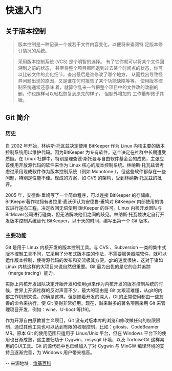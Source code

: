 # <a id="quick-start">快速入门</a>

## 关于版本控制

> 版本控制是一种记录一个或若干文件内容变化，以便将来查阅特 定版本修订情况的系统。 

> 采用版本控制系统 (VCS) 是个明智的选择。 有了它你就可以将某个文件回溯到之前的状态， 甚至将整个项目都回退到过去某个时间点的状态，你可以比较文件的变化细节，查出最后是谁修改了哪个地方， 从而找出导致怪异问题出现的原因，又是谁在何时报告了某个功能缺陷等等。 使用版本控制系统通常还意味 着，就算你乱来一气把整个项目中的文件改的改删的删，你也照样可以轻松恢复到原先的样子。 但额外增加的 工作量却微乎其微。

## Git 简介

### 历史

自 2002 年开始，林纳斯·托瓦兹决定使用 BitKeeper 作为 Linux 内核主要的版本控制系统用以维护代码。因为BitKeeper 为专有软件，这个决定在社群中长期遭受质疑。在 Linux 社群中，特别是理查德·斯托曼与自由软件基金会的成员，主张应该使用开放源代码的软件来作为 Linux 核心的版本控制系统。林纳斯·托瓦兹曾考虑过采用现成软件作为版本控制系统（例如 Monotone ），但这些软件都存在一些问题，特别是性能不佳。现成的方案，如 CVS 的架构，受到林纳斯·托瓦兹的批评。

2005 年，安德鲁·垂鸠写了一个简单程序，可以连接 BitKeeper 的存储库，BitKeeper著作权拥有者拉里·麦沃伊认为安德鲁·垂鸠对 BitKeeper 内部使用的协议进行逆向工程，决定收回无偿使用 BitKeeper 的许可。Linux 内核开发团队与BitMover公司进行磋商，但无法解决他们之间的歧见。林纳斯·托瓦兹决定自行开发版本控制系统替代 BitKeeper，以十天的时间，编写出第一个 Git 版本。

### 主要功能

Git 是用于 Linux 内核开发的版本控制工具。与 CVS 、Subversion 一类的集中式版本控制工具不同，它采用了分布式版本库的作法，不需要服务器端软件，就可以运作版本控制，使得源代码的发布和交流极其方便。git的速度很快，这对于诸如Linux 内核这样的大项目来说自然很重要。Git 最为出色的是它的合并追踪（merge tracing）能力。

实际上内核开发团队决定开始开发和使用git来作为内核开发的版本控制系统的时候，世界上开源社群的反对声音不少，最大的理由是 Git 太艰涩难懂，从git的内部工作机制来说，的确是这样。但是随着开发的深入，Git的正常使用都由一些友善的命令来执行，使 Git 变得非常好用。现在，越来越多的著名项目采用 Git 来管理项目开发，例如：wine、U-boot 等[19]。

作为开源自由原教旨主义项目，Git 没有对版本库的浏览和修改做任何的权限限制，通过其他工具也可以达到有限的权限控制，比如：gitosis、CodeBeamer MR。原本 Git 的使用范围只适用于 Linux/Unix 平台，但在 Windows 平台下的使用也日渐成熟，这主要归功于 Cygwin、msysgit 环境，以及 TortoiseGit 这样易用的GUI工具。Git 的源代码中也已经加入了对 Cygwin 与 MinGW 编译环境的支持且逐渐完善，为 Windows 用户带来福音。

-- 来源地址：[维基百科](https://zh.wikipedia.org/wiki/Git)
